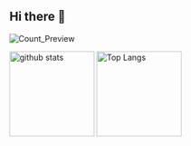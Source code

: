 ## Hi there 👋
![Count_Preview](https://komarev.com/ghpvc/?username=ryo-manba&style=flat-square)

<p align="left"> 
  <img alt="github stats" height="150px" src="https://github-readme-stats.vercel.app/api?username=ryo-manba&theme=blueberry&show_icons=ture" />
  <img alt="Top Langs" height="150px" src="https://github-readme-stats.vercel.app/api/top-langs/?username=ryo-manba&layout=compact&show_icons=true&theme=blueberry" />
</p>
